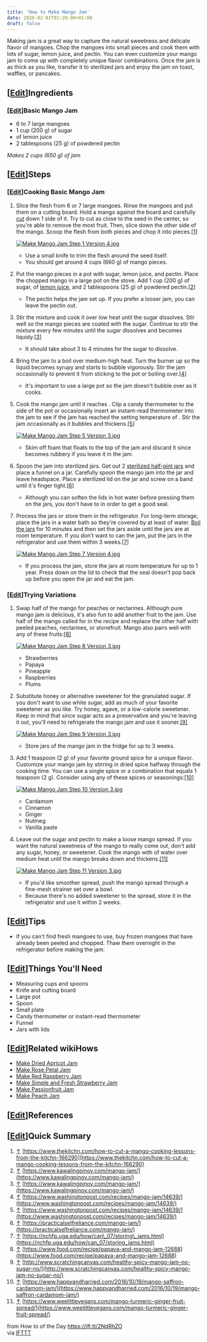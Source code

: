 ```yaml
---
title: 'How to Make Mango Jam'
date: 2020-02-01T01:20:00+01:00
draft: false
---
```


Making jam is a great way to capture the natural sweetness and delicate flavor of mangoes. Chop the mangoes into small pieces and cook them with lots of sugar, lemon juice, and pectin. You can even customize your mango jam to come up with completely unique flavor combinations. Once the jam is as thick as you like, transfer it to sterilized jars and enjoy the jam on toast, waffles, or pancakes.

\[[Edit](https://www.wikihow.com/index.php?title=Make-Mango-Jam&action=edit&section=1 "Edit section: Ingredients")\]Ingredients
-------------------------------------------------------------------------------------------------------------------------------

### \[[Edit](https://www.wikihow.com/index.php?title=Make-Mango-Jam&action=edit&section=2 "Edit section: Basic Mango Jam")\]Basic Mango Jam

*   6 to 7 large mangoes
*   1 cup (200 g) of sugar
*   of lemon juice
*   2 tablespoons (25 g) of powdered pectin

_Makes 2 cups (650 g) of jam_

\[[Edit](https://www.wikihow.com/index.php?title=Make-Mango-Jam&action=edit&section=3 "Edit section: Steps")\]Steps
-------------------------------------------------------------------------------------------------------------------

### \[[Edit](https://www.wikihow.com/index.php?title=Make-Mango-Jam&action=edit&section=4 "Edit section: Cooking Basic Mango Jam")\]Cooking Basic Mango Jam

1.  Slice the flesh from 6 or 7 large mangoes. Rinse the mangoes and put them on a cutting board. Hold a mango against the board and carefully [cut](https://www.wikihow.com/Cut-a-Mango "Cut a Mango") down 1 side of it. Try to cut as close to the seed in the center, so you're able to remove the most fruit. Then, slice down the other side of the mango. Scoop the flesh from both pieces and chop it into pieces.[\[1\]](#_note-1)  
      
    
    [![Make Mango Jam Step 1 Version 4.jpg](https://www.wikihow.com/images/thumb/d/d8/Make-Mango-Jam-Step-1-Version-4.jpg/aid494205-v4-728px-Make-Mango-Jam-Step-1-Version-4.jpg)](https://www.wikihow.com/Image:Make-Mango-Jam-Step-1-Version-4.jpg)
    
    *   Use a small knife to trim the flesh around the seed itself.
    *   You should get around 4 cups (660 g) of mango pieces.
2.  Put the mango pieces in a pot with sugar, lemon juice, and pectin. Place the chopped mango in a large pot on the stove. Add 1 cup (200 g) of sugar, of [lemon juice](https://www.wikihow.com/Juice-a-Lemon "Juice a Lemon"), and 2 tablespoons (25 g) of powdered pectin.[\[2\]](#_note-2)  
      
    *   The pectin helps the jam set up. If you prefer a looser jam, you can leave the pectin out.
3.  Stir the mixture and cook it over low heat until the sugar dissolves. Stir well so the mango pieces are coated with the sugar. Continue to stir the mixture every few minutes until the sugar dissolves and becomes liquidy.[\[3\]](#_note-3)  
      
    *   It should take about 3 to 4 minutes for the sugar to dissolve.
4.  Bring the jam to a boil over medium-high heat. Turn the burner up so the liquid becomes syrupy and starts to bubble vigorously. Stir the jam occasionally to prevent it from sticking to the pot or boiling over.[\[4\]](#_note-4)  
      
    *   It's important to use a large pot so the jam doesn't bubble over as it cooks.
5.  Cook the mango jam until it reaches . Clip a candy thermometer to the side of the pot or occasionally insert an instant-read thermometer into the jam to see if the jam has reached the setting temperature of . Stir the jam occasionally as it bubbles and thickens.[\[5\]](#_note-5)  
      
    
    [![Make Mango Jam Step 5 Version 3.jpg](https://www.wikihow.com/images/thumb/4/43/Make-Mango-Jam-Step-5-Version-3.jpg/aid494205-v4-728px-Make-Mango-Jam-Step-5-Version-3.jpg)](https://www.wikihow.com/Image:Make-Mango-Jam-Step-5-Version-3.jpg)
    
    *   Skim off foam that floats to the top of the jam and discard it since becomes rubbery if you leave it in the jam.
6.  Spoon the jam into sterilized jars. Get out 2 [sterilized half-pint jars](https://www.wikihow.com/Sterilize-Bottles-and-Jars-for-Canning "Sterilize Bottles and Jars for Canning") and place a funnel on a jar. Carefully spoon the mango jam into the jar and leave headspace. Place a sterilized lid on the jar and screw on a band until it's finger tight.[\[6\]](#_note-6)  
      
    *   Although you can soften the lids in hot water before pressing them on the jars, you don't have to in order to get a good seal.
7.  Process the jars or store them in the refrigerator. For long-term storage, place the jars in a water bath so they're covered by at least of water. [Boil the jars](https://www.wikihow.com/Can-Food "Can Food") for 10 minutes and then set the jars aside until the jars are at room temperature. If you don't want to can the jam, put the jars in the refrigerator and use them within 3 weeks.[\[7\]](#_note-7)
    
    [![Make Mango Jam Step 7 Version 4.jpg](https://www.wikihow.com/images/thumb/a/a5/Make-Mango-Jam-Step-7-Version-4.jpg/aid494205-v4-728px-Make-Mango-Jam-Step-7-Version-4.jpg)](https://www.wikihow.com/Image:Make-Mango-Jam-Step-7-Version-4.jpg)
    
    *   If you process the jam, store the jars at room temperature for up to 1 year. Press down on the lid to check that the seal doesn't pop back up before you open the jar and eat the jam.

### \[[Edit](https://www.wikihow.com/index.php?title=Make-Mango-Jam&action=edit&section=5 "Edit section: Trying Variations")\]Trying Variations

1.  Swap half of the mango for peaches or nectarines. Although pure mango jam is delicious, it's also fun to add another fruit to the jam. Use half of the mango called for in the recipe and replace the other half with peeled peaches, nectarines, or stonefruit. Mango also pairs well with any of these fruits:[\[8\]](#_note-8)
    
    [![Make Mango Jam Step 8 Version 3.jpg](https://www.wikihow.com/images/thumb/8/85/Make-Mango-Jam-Step-8-Version-3.jpg/aid494205-v4-728px-Make-Mango-Jam-Step-8-Version-3.jpg)](https://www.wikihow.com/Image:Make-Mango-Jam-Step-8-Version-3.jpg)
    
    *   Strawberries
    *   Papaya
    *   Pineapple
    *   Raspberries
    *   Plums
2.  Substitute honey or alternative sweetener for the granulated sugar. If you don't want to use white sugar, add as much of your favorite sweetener as you like. Try honey, agave, or a low-calorie sweetener. Keep in mind that since sugar acts as a preservative and you're leaving it out, you'll need to refrigerate the mango jam and use it sooner.[\[9\]](#_note-9)
    
    [![Make Mango Jam Step 9 Version 3.jpg](https://www.wikihow.com/images/thumb/a/a0/Make-Mango-Jam-Step-9-Version-3.jpg/aid494205-v4-728px-Make-Mango-Jam-Step-9-Version-3.jpg)](https://www.wikihow.com/Image:Make-Mango-Jam-Step-9-Version-3.jpg)
    
    *   Store jars of the mango jam in the fridge for up to 3 weeks.
3.  Add 1 teaspoon (2 g) of your favorite ground spice for a unique flavor. Customize your mango jam by stirring in dried spice halfway through the cooking time. You can use a single spice or a combination that equals 1 teaspoon (2 g). Consider using any of these spices or seasonings:[\[10\]](#_note-10)
    
    [![Make Mango Jam Step 10 Version 3.jpg](https://www.wikihow.com/images/thumb/8/87/Make-Mango-Jam-Step-10-Version-3.jpg/aid494205-v4-728px-Make-Mango-Jam-Step-10-Version-3.jpg)](https://www.wikihow.com/Image:Make-Mango-Jam-Step-10-Version-3.jpg)
    
    *   Cardamom
    *   Cinnamon
    *   Ginger
    *   Nutmeg
    *   Vanilla paste
4.  Leave out the sugar and pectin to make a loose mango spread. If you want the natural sweetness of the mango to really come out, don't add any sugar, honey, or sweetener. Cook the mango with of water over medium heat until the mango breaks down and thickens.[\[11\]](#_note-11)
    
    [![Make Mango Jam Step 11 Version 3.jpg](https://www.wikihow.com/images/thumb/1/13/Make-Mango-Jam-Step-11-Version-3.jpg/aid494205-v4-728px-Make-Mango-Jam-Step-11-Version-3.jpg)](https://www.wikihow.com/Image:Make-Mango-Jam-Step-11-Version-3.jpg)
    
    *   If you'd like smoother spread, push the mango spread through a fine-mesh strainer set over a bowl.
    *   Because there's no added sweetener to the spread, store it in the refrigerator and use it within 2 weeks.

\[[Edit](https://www.wikihow.com/index.php?title=Make-Mango-Jam&action=edit&section=6 "Edit section: Tips")\]Tips
-----------------------------------------------------------------------------------------------------------------

*   If you can't find fresh mangoes to use, buy frozen mangoes that have already been peeled and chopped. Thaw them overnight in the refrigerator before making the jam.

\[[Edit](https://www.wikihow.com/index.php?title=Make-Mango-Jam&action=edit&section=7 "Edit section: Things You'll Need")\]Things You'll Need
---------------------------------------------------------------------------------------------------------------------------------------------

*   Measuring cups and spoons
*   Knife and cutting board
*   Large pot
*   Spoon
*   Small plate
*   Candy thermometer or instant-read thermometer
*   Funnel
*   Jars with lids

\[[Edit](https://www.wikihow.com/index.php?title=Make-Mango-Jam&action=edit&section=8 "Edit section: Related wikiHows")\]Related wikiHows
-----------------------------------------------------------------------------------------------------------------------------------------

*   [Make Dried Apricot Jam](https://www.wikihow.com/Make-Dried-Apricot-Jam "Make Dried Apricot Jam")
*   [Make Rose Petal Jam](https://www.wikihow.com/Make-Rose-Petal-Jam "Make Rose Petal Jam")
*   [Make Red Raspberry Jam](https://www.wikihow.com/Make-Red-Raspberry-Jam "Make Red Raspberry Jam")
*   [Make Simple and Fresh Strawberry Jam](https://www.wikihow.com/Make-Simple-and-Fresh-Strawberry-Jam "Make Simple and Fresh Strawberry Jam")
*   [Make Passionfruit Jam](https://www.wikihow.com/Make-Passionfruit-Jam "Make Passionfruit Jam")
*   [Make Peach Jam](https://www.wikihow.com/Make-Peach-Jam "Make Peach Jam")

\[[Edit](https://www.wikihow.com/index.php?title=Make-Mango-Jam&action=edit&section=9 "Edit section: References")\]References
-----------------------------------------------------------------------------------------------------------------------------

\[[Edit](https://www.wikihow.com/index.php?title=Make-Mango-Jam&action=edit&section=10 "Edit section: Quick Summary")\]Quick Summary
------------------------------------------------------------------------------------------------------------------------------------

1.  [↑](#_ref-1) [https://www.thekitchn.com/how-to-cut-a-mango-cooking-lessons-from-the-kitchn-166290](https://www.thekitchn.com/how-to-cut-a-mango-cooking-lessons-from-the-kitchn-166290)
2.  [↑](#_ref-2) [https://www.kawalingpinoy.com/mango-jam/](https://www.kawalingpinoy.com/mango-jam/)
3.  [↑](#_ref-3) [https://www.kawalingpinoy.com/mango-jam/](https://www.kawalingpinoy.com/mango-jam/)
4.  [↑](#_ref-4) [https://www.washingtonpost.com/recipes/mango-jam/14639/](https://www.washingtonpost.com/recipes/mango-jam/14639/)
5.  [↑](#_ref-5) [https://www.washingtonpost.com/recipes/mango-jam/14639/](https://www.washingtonpost.com/recipes/mango-jam/14639/)
6.  [↑](#_ref-6) [https://practicalselfreliance.com/mango-jam/](https://practicalselfreliance.com/mango-jam/)
7.  [↑](#_ref-7) [https://nchfp.uga.edu/how/can\_07/storing\_jams.html](https://nchfp.uga.edu/how/can_07/storing_jams.html)
8.  [↑](#_ref-8) [https://www.food.com/recipe/papaya-and-mango-jam-12688](https://www.food.com/recipe/papaya-and-mango-jam-12688)
9.  [↑](#_ref-9) [http://www.scratchingcanvas.com/healthy-spicy-mango-jam-no-sugar-no/](http://www.scratchingcanvas.com/healthy-spicy-mango-jam-no-sugar-no/)
10.  [↑](#_ref-10) [https://www.happyandharried.com/2016/10/19/mango-saffron-cardamom-jam/](https://www.happyandharried.com/2016/10/19/mango-saffron-cardamom-jam/)
11.  [↑](#_ref-11) [https://www.weelittlevegans.com/mango-turmeric-ginger-fruit-spread/](https://www.weelittlevegans.com/mango-turmeric-ginger-fruit-spread/)

  
  
from How to of the Day https://ift.tt/2NdRhZO  
via [IFTTT](https://ifttt.com/?ref=da&site=blogger)